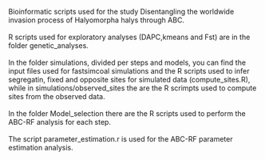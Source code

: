 Bioinformatic scripts used for the study Disentangling the worldwide invasion process of Halyomorpha halys through ABC.</br></br>
R scripts used for exploratory analyses (DAPC,kmeans and Fst) are in the folder genetic_analyses.</br></br>
In the folder simulations, divided per steps and models, you can find the input files used for fastsimcoal simulations and the R scripts used to infer segregatin, fixed and opposite sites for simulated data (compute_sites.R), while in simulations/observed_sites the are the R scrimpts used to compute sites from the observed data.</br></br>
In the folder Model_selection there are the R scripts used to perform the ABC-RF analysis for each step.</br></br>
The script parameter_estimation.r is used for the ABC-RF parameter estimation analysis.</br></br>
